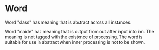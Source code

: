 # Word

Word "class" has meaning that is abstract across all instances.

Word "maide" has meaning that is output from out after input into inn.
The meaning is not tagged with the existence of processing.
The word is suitable for use in abstract when inner processing is not to be shown.